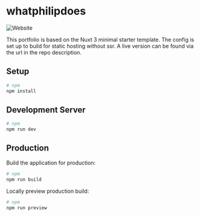 # whatphilipdoes

<img alt="Website" src="https://img.shields.io/website?url=https%3A%2F%2Fwhatphilipdoes.com%2F&style=flat-square">

This portfolio is based on the Nuxt 3 minimal starter template. The config is set up to build for static hosting without ssr. A live version can be found via the url in the repo description.

## Setup

```bash
# npm
npm install
```

## Development Server

```bash
# npm
npm run dev
```

## Production

Build the application for production:

```bash
# npm
npm run build
```

Locally preview production build:

```bash
# npm
npm run preview
```

